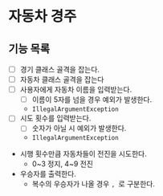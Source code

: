 # 자동차 경주

## 기능 목록

- [ ] 경기 클래스 골격을 잡는다.
- [ ] 자동차 클래스 골격을 잡는다
- [ ] 사용자에게 자동차 이름을 입력받는다.
    - [ ] 이름이 5자를 넘을 경우 예외가 발생한다.
    - `IllegalArgumentException`
- [ ] 시도 횟수를 입력받는다.
    - [ ] 숫자가 아닐 시 예외가 발생한다.
    - `IllegalArgumentException`
- 시행 횟수만큼 자동차들이 전진을 시도한다.
    - 0~3 정지, 4~9 전진
- 우승자를 출력한다.
    - 복수의 우승자가 나올 경우 `, `로 구분한다.
